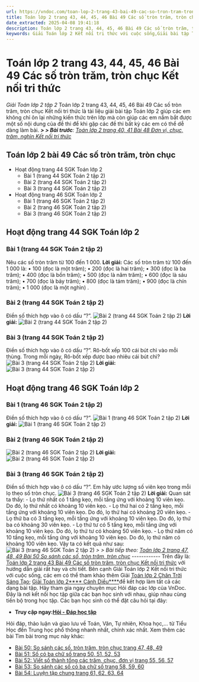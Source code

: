 ```yaml
---
url: https://vndoc.com/toan-lop-2-trang-43-bai-49-cac-so-tron-tram-tron-chuc-ket-noi-tri-thuc-260932
title: Toán lớp 2 trang 43, 44, 45, 46 Bài 49 Các số tròn trăm, tròn chục Kết nối tri thức - Giải Toán lớp 2 tập 2 - VnDoc.com
date_extracted: 2025-04-08 19:41:18
description: Toán lớp 2 trang 43, 44, 45, 46 Bài 49 Các số tròn trăm, tròn chục Kết nối tri thức được biên soạn bám sát chương trình sách giáo khoa Toán lớp 2 tập 2 KNTT, nhằm giúp các em có thể học tốt một cách toàn diện nhất.
keywords: Giải Toán lớp 2 Kết nối tri thức với cuộc sống,Giải bài tập Toán lớp 2 Kết nối tri thức,Toán lớp 2,Giải Toán lớp 2,Toán 2,giải Toán 2,bài tập toán lớp 2,toan lop 2,toán lớp 2 tập 2,toán 2 tập 2,giải bài tập toán lớp 2,bài toán lớp 2,Toán lớp 2 trang 43 tập 2,Toán lớp 2 trang 44 tập 2,toán lớp 2 trang 44,Toán lớp 2 trang 46 SGK,Toán lớp 2 bài 49,Toán lớp 2 bài 49 Các số tròn trăm tròn chục
---
```


# Toán lớp 2 trang 43, 44, 45, 46 Bài 49 Các số tròn trăm, tròn chục Kết nối tri thức
 _Giải Toán lớp 2 tập 2_
Toán lớp 2 trang 43, 44, 45, 46 Bài 49 Các số tròn trăm, tròn chục Kết nối tri thức là tài liệu giải bài tập Toán lớp 2 giúp các em không chỉ ôn lại những kiến thức trên lớp mà còn giúp các em nắm bắt được một số nội dung của đề thi để khi gặp các đề thi bất kỳ các em có thể dễ dàng làm bài.
_**> > Bài trước**: [Toán lớp 2 trang 40, 41 Bài 48 Đơn vị, chục, trăm, nghìn Kết nối tri thức](<https://vndoc.com/toan-lop-2-trang-40-41-bai-48-don-vi-chuc-tram-nghin-ket-noi-tri-thuc-260808>)_
## Toán lớp 2 bài 49 Các số tròn trăm, tròn chục
  * Hoạt động trang 44 SGK Toán lớp 2
    * Bài 1 \(trang 44 SGK Toán 2 tập 2\)
    * Bài 2 \(trang 44 SGK Toán 2 tập 2\)
    * Bài 3 \(trang 44 SGK Toán 2 tập 2\)
  * Hoạt động trang 46 SGK Toán lớp 2
    * Bài 1 \(trang 46 SGK Toán 2 tập 2\)
    * Bài 2 \(trang 46 SGK Toán 2 tập 2\)
    * Bài 3 \(trang 46 SGK Toán 2 tập 2\)

## **Hoạt động trang 44 SGK Toán lớp 2**
### Bài 1 \(trang 44 SGK Toán 2 tập 2\)
Nêu các số tròn trăm từ 100 đến 1 000.
**Lời giải:**
Các số tròn trăm từ 100 đến 1 000 là:
• 100 \(đọc là một trăm\); • 200 \(đọc là hai trăm\);
• 300 \(đọc là ba trăm\); • 400 \(đọc là bốn trăm\);
• 500 \(đọc là năm trăm\); • 600 \(đọc là sáu trăm\);
• 700 \(đọc là bảy trăm\); • 800 \(đọc là tám trăm\);
• 900 \(đọc là chín trăm\); • 1 000 \(đọc là một nghìn\) .
### Bài 2 \(trang 44 SGK Toán 2 tập 2\)
Điền số thích hợp vào ô có dấu “?”.
![Bài 2 \(trang 44 SGK Toán 2 tập 2\)](https://i.vdoc.vn/data/image/2022/03/31/toan-lop-2-1.jpg)
**Lời giải:**
![Bài 2 \(trang 44 SGK Toán 2 tập 2\)](https://i.vdoc.vn/data/image/2022/03/31/toan-lop-2-2.jpg)
### Bài 3 \(trang 44 SGK Toán 2 tập 2\)
Điền số thích hợp vào ô có dấu “?”.
Rô-bốt xếp 100 cái bút chì vào mỗi thùng. Trong mỗi ngày, Rô-bốt xếp được bao nhiêu cái bút chì?
![Bài 3 \(trang 44 SGK Toán 2 tập 2\)](https://i.vdoc.vn/data/image/2022/03/31/toan-lop-2-3.png)
**Lời giải:**
![Bài 3 \(trang 44 SGK Toán 2 tập 2\)](https://i.vdoc.vn/data/image/2022/03/31/toan-lop-2-4.jpg)
## **Hoạt động trang 46 SGK Toán lớp 2**
### Bài 1 \(trang 46 SGK Toán 2 tập 2\)
Điền số thích hợp vào ô có dấu “?”.
![Bài 1 \(trang 46 SGK Toán 2 tập 2\)](https://i.vdoc.vn/data/image/2022/03/31/toan-lop-2-5.jpg)
**Lời giải:**
![Bài 1 \(trang 46 SGK Toán 2 tập 2\)](https://i.vdoc.vn/data/image/2022/03/31/toan-lop-2-6.jpg)
### Bài 2 \(trang 46 SGK Toán 2 tập 2\)
![Bài 2 \(trang 46 SGK Toán 2 tập 2\)](https://i.vdoc.vn/data/image/2022/03/31/toan-lop-2-7.png)
**Lời giải:**
![Bài 2 \(trang 46 SGK Toán 2 tập 2\)](https://i.vdoc.vn/data/image/2022/03/31/toan-lop-2-8.jpg)
### Bài 3 \(trang 46 SGK Toán 2 tập 2\)
Điền số thích hợp vào ô có dấu “?”.
Em hãy ước lượng số viên kẹo trong mỗi lọ theo số tròn chục.
![Bài 3 \(trang 46 SGK Toán 2 tập 2\)](https://i.vdoc.vn/data/image/2022/03/31/toan-lop-2-9.jpg)
**Lời giải:**
Quan sát ta thấy:
\- Lọ thứ nhất có 1 tầng kẹo, mỗi tầng ứng với khoảng 10 viên kẹo. Do đó, lọ thứ nhất có khoảng 10 viên kẹo.
\- Lọ thứ hai có 2 tầng kẹo, mỗi tầng ứng với khoảng 10 viên kẹo. Do đó, lọ thứ hai có khoảng 20 viên kẹo.
\- Lọ thứ ba có 3 tầng kẹo, mỗi tầng ứng với khoảng 10 viên kẹo. Do đó, lọ thứ ba có khoảng 30 viên kẹo.
\- Lọ thứ tư có 5 tầng kẹo, mỗi tầng ứng với khoảng 10 viên kẹo. Do đó, lọ thứ tư có khoảng 50 viên kẹo.
\- Lọ thứ năm có 10 tầng kẹo, mỗi tầng ứng với khoảng 10 viên kẹo. Do đó, lọ thứ năm có khoảng 100 viên kẹo.
Vậy ta có kết quả như sau:
![Bài 3 \(trang 46 SGK Toán 2 tập 2\)](https://i.vdoc.vn/data/image/2022/03/31/toan-lop-2-10.jpg)
_> > Bài tiếp theo: [Toán lớp 2 trang 47, 48, 49 Bài 50 So sánh các số, tròn trăm, tròn chục](<https://vndoc.com/toan-lop-2-trang-47-48-49-bai-50-so-sanh-cac-so-tron-tram-tron-chuc-260939>)_
\------------
Trên đây là: [Toán lớp 2 trang 43 Bài 49 Các số tròn trăm, tròn chục Kết nối tri thức](<https://vndoc.com/toan-lop-2-trang-43-bai-49-cac-so-tron-tram-tron-chuc-ket-noi-tri-thuc-260932>) với hướng dẫn giải rất hay và chi tiết. Bên cạnh Giải Toán lớp 2 Kết nối tri thức với cuộc sống, các em có thể tham khảo thêm Giải [Toán lớp 2 Chân Trời Sáng Tạo](<https://vndoc.com/toan-lop-2-sach-chan-troi-sang-tao> "Toán lớp 2 sách Chân Trời Sáng Tạo"); [Giải Toán lớp 2**** Cánh Diều****](<https://vndoc.com/toan-lop-2-sach-canh-dieu>)để kết hợp làm tất cả các dạng bài tập.
Hãy tham gia ngay chuyên mục Hỏi đáp các lớp của VnDoc. Đây là nơi kết nối học tập giữa các bạn học sinh với nhau, giúp nhau cùng tiến bộ trong học tập. Các bạn học sinh có thể đặt câu hỏi tại đây:
  * **Truy cập ngay:[Hỏi - Đáp học tập](<https://vndoc.com/hoi-dap>)**

Hỏi đáp, thảo luận và giao lưu về Toán, Văn, Tự nhiên, Khoa học,... từ Tiểu Học đến Trung học phổ thông nhanh nhất, chính xác nhất.
Xem thêm các bài Tìm bài trong mục này khác:
  * [Bài 50: So sánh các số, tròn trăm, tròn chục trang 47, 48, 49](</toan-lop-2-trang-47-48-49-bai-50-so-sanh-cac-so-tron-tram-tron-chuc-260939>)
  * [Bài 51: Số có ba chữ số trang 50, 51, 52, 53](</toan-lop-2-trang-50-51-52-53-bai-51-so-co-ba-chu-so-266541>)
  * [Bài 52: Viết số thành tổng các trăm, chục, đơn vị trang 55, 56, 57](</toan-lop-2-trang-55-56-57-bai-52-kntt-266547>)
  * [Bài 53: So sánh các số có ba chữ số trang 58, 59, 60](</toan-lop-2-trang-58-59-60-bai-53-so-sanh-cac-so-co-ba-chu-so-266548>)
  * [Bài 54: Luyện tập chung trang 61, 62, 63, 64](</toan-lop-2-trang-61-62-63-64-bai-54-kntt-266551>)

